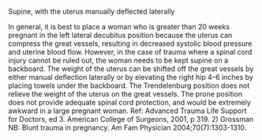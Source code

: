 Supine, with the uterus manually deflected laterally

In general, it is best to place a woman who is greater than 20 weeks pregnant in the left lateral decubitus position because the uterus can compress the great vessels, resulting in decreased systolic blood pressure and uterine blood flow. However, in the case of trauma where a spinal cord injury cannot be ruled out, the woman needs to be kept supine on a backboard. The weight of the uterus can be shifted off the great vessels by either manual deflection laterally or by elevating the right hip 4–6 inches by placing towels under the backboard. The Trendelenburg position does not relieve the weight of the uterus on the great vessels. The prone position does not provide adequate spinal cord protection, and would be extremely awkward in a large pregnant woman. Ref: Advanced Trauma Life Support for Doctors, ed 3. American College of Surgeons, 2001, p 319. 2) Grossman NB: Blunt trauma in pregnancy. Am Fam Physician 2004;70(7):1303-1310.